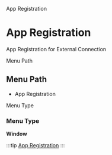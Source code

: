 
App Registration
# App Registration


App Registration for External Connection

Menu Path
## Menu Path



- App Registration

Menu Type
### Menu Type

**Window**


:::tip
[App Registration](functional-guide/window/window-app-registration.md)
:::